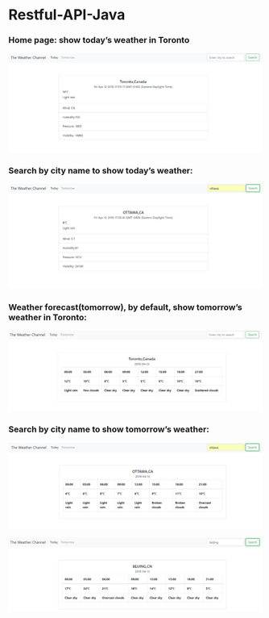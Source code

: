 # Restful-API-Java
### Home page: show today’s weather in Toronto
 <p><img src="screenshots/1.png"></p>

### Search by city name to show today’s weather:
 <p><img src="screenshots/2.png"></p>

### Weather forecast(tomorrow), by default, show tomorrow’s weather in Toronto:
 <p><img src="screenshots/3.png"></p>

### Search by city name to show tomorrow’s weather:
<p><img src="screenshots/4.png"></p>
<p><img src="screenshots/5.png"></p>

